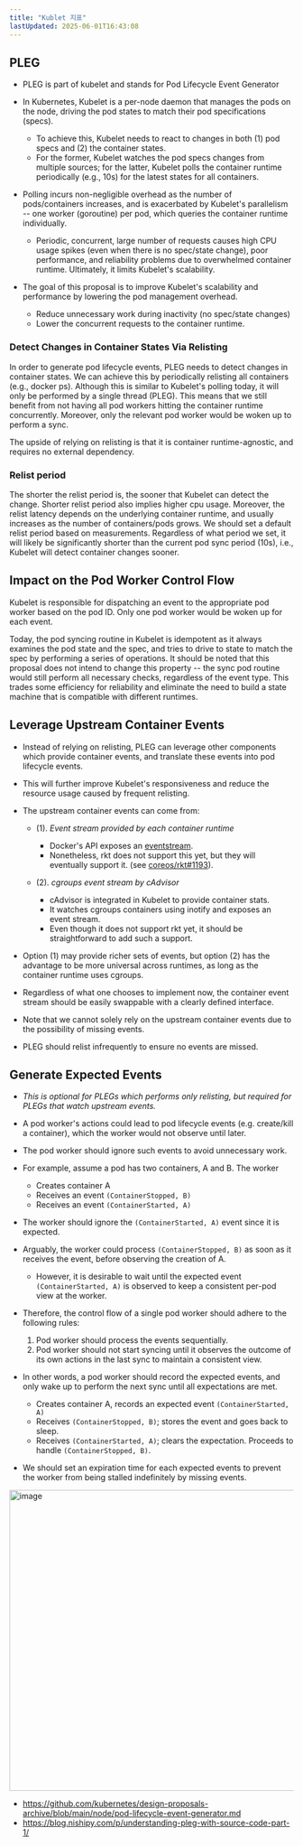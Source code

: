 ```yaml
---
title: "Kublet 지표"
lastUpdated: 2025-06-01T16:43:08
---
```


## PLEG

- PLEG is part of kubelet and stands for Pod Lifecycle Event Generator
- In Kubernetes, Kubelet is a per-node daemon that manages the pods on the node, driving the pod states to match their pod specifications (specs).
  - To achieve this, Kubelet needs to react to changes in both (1) pod specs and (2) the container states.
  - For the former, Kubelet watches the pod specs changes from multiple sources; for the latter, Kubelet polls the container runtime periodically (e.g., 10s) for the latest states for all containers.

- Polling incurs non-negligible overhead as the number of pods/containers increases, and is exacerbated by Kubelet's parallelism -- one worker (goroutine) per pod, which queries the container runtime individually.
  - Periodic, concurrent, large number of requests causes high CPU usage spikes (even when there is no spec/state change), poor performance, and reliability problems due to overwhelmed container runtime. Ultimately, it limits Kubelet's scalability.

- The goal of this proposal is to improve Kubelet's scalability and performance by lowering the pod management overhead.
  - Reduce unnecessary work during inactivity (no spec/state changes)
  - Lower the concurrent requests to the container runtime.

### Detect Changes in Container States Via Relisting

In order to generate pod lifecycle events, PLEG needs to detect changes in
container states. We can achieve this by periodically relisting all containers
(e.g., docker ps). Although this is similar to Kubelet's polling today, it will
only be performed by a single thread (PLEG).  This means that we still
benefit from not having all pod workers hitting the container runtime
concurrently. Moreover, only the relevant pod worker would be woken up
to perform a sync.

The upside of relying on relisting is that it is container runtime-agnostic,
and requires no external dependency.

### Relist period

The shorter the relist period is, the sooner that Kubelet can detect the
change. Shorter relist period also implies higher cpu usage. Moreover, the
relist latency depends on the underlying container runtime, and usually
increases as the number of containers/pods grows. We should set a default
relist period based on measurements. Regardless of what period we set, it will
likely be significantly shorter than the current pod sync period (10s), i.e.,
Kubelet will detect container changes sooner.

## Impact on the Pod Worker Control Flow

Kubelet is responsible for dispatching an event to the appropriate pod
worker based on the pod ID. Only one pod worker would be woken up for
each event.

Today, the pod syncing routine in Kubelet is idempotent as it always
examines the pod state and the spec, and tries to drive to state to
match the spec by performing a series of operations. It should be
noted that this proposal does not intend to change this property --
the sync pod routine would still perform all necessary checks,
regardless of the event type. This trades some efficiency for
reliability and eliminate the need to build a state machine that is
compatible with different runtimes.

## Leverage Upstream Container Events

- Instead of relying on relisting, PLEG can leverage other components which provide container events, and translate these events into pod lifecycle events.
- This will further improve Kubelet's responsiveness and reduce the resource usage caused by frequent relisting.

- The upstream container events can come from:

  - (1). *Event stream provided by each container runtime*

    - Docker's API exposes an [eventstream](https://docs.docker.com/engine/api/v1.40/#operation/SystemEvents).
    - Nonetheless, rkt does not support this yet, but they will eventually support it. (see [coreos/rkt#1193](https://github.com/coreos/rkt/issues/1193)).

  - (2). *cgroups event stream by cAdvisor*

    - cAdvisor is integrated in Kubelet to provide container stats.
    - It watches cgroups containers using inotify and exposes an event stream.
    - Even though it does not support rkt yet, it should be straightforward to add such a support.

- Option (1) may provide richer sets of events, but option (2) has the advantage to be more universal across runtimes, as long as the container runtime uses cgroups.
- Regardless of what one chooses to implement now, the container event stream should be easily swappable with a clearly defined interface.

- Note that we cannot solely rely on the upstream container events due to the possibility of missing events.
- PLEG should relist infrequently to ensure no events are missed.

## Generate Expected Events

- *This is optional for PLEGs which performs only relisting, but required for PLEGs that watch upstream events.*

- A pod worker's actions could lead to pod lifecycle events (e.g. create/kill a container), which the worker would not observe until later.
- The pod worker should ignore such events to avoid unnecessary work.

- For example, assume a pod has two containers, A and B. The worker

  - Creates container A
  - Receives an event `(ContainerStopped, B)`
  - Receives an event `(ContainerStarted, A)`

- The worker should ignore the `(ContainerStarted, A)` event since it is expected.
- Arguably, the worker could process `(ContainerStopped, B)` as soon as it receives the event, before observing the creation of A.
  - However, it is desirable to wait until the expected event `(ContainerStarted, A)` is observed to keep a consistent per-pod view at the worker.
- Therefore, the control flow of a single pod worker should adhere to the following rules:

    1. Pod worker should process the events sequentially.
    2. Pod worker should not start syncing until it observes the outcome of its own
    actions in the last sync to maintain a consistent view.

- In other words, a pod worker should record the expected events, and only wake up to perform the next sync until all expectations are met.

  - Creates container A, records an expected event `(ContainerStarted, A)`
  - Receives `(ContainerStopped, B)`; stores the event and goes back to sleep.
  - Receives `(ContainerStarted, A)`; clears the expectation. Proceeds to handle
    `(ContainerStopped, B)`.

- We should set an expiration time for each expected events to prevent the worker
from being stalled indefinitely by missing events.

<img width="533" alt="image" src="https://github.com/user-attachments/assets/ed27d7b7-792d-4828-a91e-9fd95690d927" />

- <https://github.com/kubernetes/design-proposals-archive/blob/main/node/pod-lifecycle-event-generator.md>
- <https://blog.nishipy.com/p/understanding-pleg-with-source-code-part-1/>
